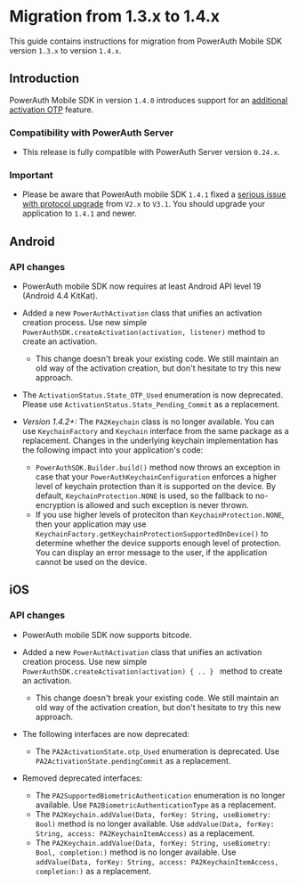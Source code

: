# Migration from 1.3.x to 1.4.x

This guide contains instructions for migration from PowerAuth Mobile SDK version `1.3.x` to version `1.4.x`.

## Introduction

PowerAuth Mobile SDK in version `1.4.0` introduces support for an [additional activation OTP](https://github.com/wultra/powerauth-crypto/blob/develop/docs/Additional-Activation-OTP.md) feature.

### Compatibility with PowerAuth Server

- This release is fully compatible with PowerAuth Server version `0.24.x`.

### Important

- Please be aware that PowerAuth mobile SDK `1.4.1` fixed a [serious issue with protocol upgrade](https://github.com/wultra/powerauth-mobile-sdk/issues/302) from `V2.x` to `V3.1`. You should upgrade your application to `1.4.1` and newer. 

## Android

### API changes

- PowerAuth mobile SDK now requires at least Android API level 19 (Android 4.4 KitKat).

- Added a new `PowerAuthActivation` class that unifies an activation creation process. Use new simple `PowerAuthSDK.createActivation(activation, listener)` method to create an activation.
  - This change doesn't break your existing code. We still maintain an old way of the activation creation, but don't hesitate to try this new approach. 
  
- The `ActivationStatus.State_OTP_Used` enumeration is now deprecated. Please use `ActivationStatus.State_Pending_Commit` as a replacement.

- _Version 1.4.2+:_ The `PA2Keychain` class is no longer available. You can use `KeychainFactory` and `Keychain` interface from the same package as a replacement. Changes in the underlying keychain implementation has the following impact into your application's code:
  - `PowerAuthSDK.Builder.build()` method now throws an exception in case that your `PowerAuthKeychainConfiguration` enforces a higher level of keychain protection than it is supported on the device. By default, `KeychainProtection.NONE` is used, so the fallback to no-encryption is allowed and such exception is never thrown.
  - If you use higher levels of proteciton than `KeychainProtection.NONE`, then your application may use `KeychainFactory.getKeychainProtectionSupportedOnDevice()` to determine whether the device supports enough level of protection. You can display an error message to the user, if the application cannot be used on the device.

## iOS

### API changes

- PowerAuth mobile SDK now supports bitcode.

- Added a new `PowerAuthActivation` class that unifies an activation creation process. Use new simple `PowerAuthSDK.createActivation(activation) { .. } ` method to create an activation.
  - This change doesn't break your existing code. We still maintain an old way of the activation creation, but don't hesitate to try this new approach. 

- The following interfaces are now deprecated:
  - The `PA2ActivationState.otp_Used` enumeration is deprecated. Use `PA2ActivationState.pendingCommit` as a replacement.

- Removed deprecated interfaces:
  - The `PA2SupportedBiometricAuthentication` enumeration is no longer available. Use `PA2BiometricAuthenticationType` as a replacement.
  - The `PA2Keychain.addValue(Data, forKey: String, useBiometry: Bool)` method is no longer available. Use `addValue(Data, forKey: String, access: PA2KeychainItemAccess)` as a replacement.
  - The `PA2Keychain.addValue(Data, forKey: String, useBiometry: Bool, completion:)` method is no longer available. Use `addValue(Data, forKey: String, access: PA2KeychainItemAccess, completion:)` as a replacement.
